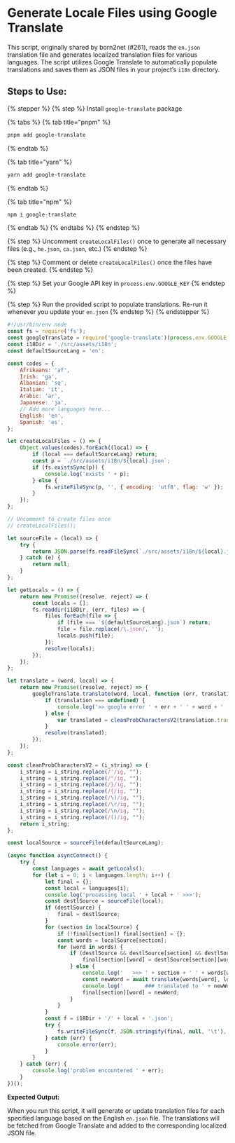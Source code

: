 # Generate Locale Files using Google Translate

This script, originally shared by born2net (#261), reads the `en.json` translation file and generates localized translation files for various languages. The script utilizes Google Translate to automatically populate translations and saves them as JSON files in your project’s `i18n` directory.

## **Steps to Use:**

{% stepper %}
{% step %}
Install `google-translate` package

{% tabs %}
{% tab title="pnpm" %}
```bash
pnpm add google-translate
```
{% endtab %}

{% tab title="yarn" %}
```bash
yarn add google-translate
```
{% endtab %}

{% tab title="npm" %}
```bash
npm i google-translate
```
{% endtab %}
{% endtabs %}
{% endstep %}

{% step %}
Uncomment `createLocalFiles()` once to generate all necessary files (e.g., `he.json`, `ca.json`, etc.)
{% endstep %}

{% step %}
Comment or delete `createLocalFiles()` once the files have been created.
{% endstep %}

{% step %}
Set your Google API key in `process.env.GOOGLE_KEY`
{% endstep %}

{% step %}
Run the provided script to populate translations. Re-run it whenever you update your `en.json`
{% endstep %}
{% endstepper %}

```javascript
#!/usr/bin/env node
const fs = require('fs');
const googleTranslate = require('google-translate')(process.env.GOOGLE_KEY);
const i18Dir = './src/assets/i18n';
const defaultSourceLang = 'en';

const codes = {
    Afrikaans: 'af',
    Irish: 'ga',
    Albanian: 'sq',
    Italian: 'it',
    Arabic: 'ar',
    Japanese: 'ja',
    // Add more languages here...
    English: 'en',
    Spanish: 'es',
};

let createLocalFiles = () => {
    Object.values(codes).forEach((local) => {
        if (local === defaultSourceLang) return;
        const p = `./src/assets/i18n/${local}.json`;
        if (fs.existsSync(p)) {
            console.log('exists ' + p);
        } else {
            fs.writeFileSync(p, '', { encoding: 'utf8', flag: 'w' });
        }
    });
};

// Uncomment to create files once
// createLocalFiles();

let sourceFile = (local) => {
    try {
        return JSON.parse(fs.readFileSync(`./src/assets/i18n/${local}.json`, 'utf8'));
    } catch (e) {
        return null;
    }
};

let getLocals = () => {
    return new Promise((resolve, reject) => {
        const locals = [];
        fs.readdir(i18Dir, (err, files) => {
            files.forEach(file => {
                if (file === `${defaultSourceLang}.json`) return;
                file = file.replace(/\.json/, '');
                locals.push(file);
            });
            resolve(locals);
        });
    });
};

let translate = (word, local) => {
    return new Promise((resolve, reject) => {
        googleTranslate.translate(word, local, function (err, translation) {
            if (translation === undefined) {
                console.log('>> google error ' + err + ' ' + word + ' ' + local);
            } else {
                var translated = cleanProbCharactersV2(translation.translatedText);
            }
            resolve(translated);
        });
    });
};

const cleanProbCharactersV2 = (i_string) => {
    i_string = i_string.replace(/'/ig, "");
    i_string = i_string.replace(/"/ig, "");
    i_string = i_string.replace(/}/ig, "");
    i_string = i_string.replace(/{/ig, "");
    i_string = i_string.replace(/\)/ig, "");
    i_string = i_string.replace(/\r/ig, "");
    i_string = i_string.replace(/\n/ig, "");
    i_string = i_string.replace(/()/ig, "");
    return i_string;
};

const localSource = sourceFile(defaultSourceLang);

(async function asyncConnect() {
    try {
        const languages = await getLocals();
        for (let i = 0; i < languages.length; i++) {
            let final = {};
            const local = languages[i];
            console.log('processing local ' + local + ' >>>');
            const destlSource = sourceFile(local);
            if (destlSource) {
                final = destlSource;
            }
            for (section in localSource) {
                if (!final[section]) final[section] = {};
                const words = localSource[section];
                for (word in words) {
                    if (destlSource && destlSource[section] && destlSource[section][word]) {
                        final[section][word] = destlSource[section][word];
                    } else {
                        console.log('   >>> ' + section + ' ' + words[word]);
                        const newWord = await translate(words[word], local);
                        console.log('       ### translated to ' + newWord);
                        final[section][word] = newWord;
                    }
                }
            }
            const f = i18Dir + '/' + local + '.json';
            try {
                fs.writeFileSync(f, JSON.stringify(final, null, '\t'), { encoding: 'utf8', flag: 'w' });
            } catch (err) {
                console.error(err);
            }
        }
    } catch (err) {
        console.log('problem encountered ' + err);
    }
})();
```

**Expected Output:**

When you run this script, it will generate or update translation files for each specified language based on the English `en.json` file. The translations will be fetched from Google Translate and added to the corresponding localized JSON file.
